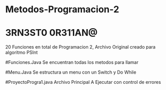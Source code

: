 # Metodos-Programacion-2
# 3RN3ST0 0R311AN@
20 Funciones en total de Programacion 2, Archivo Original creado para algoritmo PSInt

#Funciones.Java
Se encuentran todas los metodos para llamar

#Menu.Java
Se estructura un menu con un Switch y Do While

#ProyectoProgra1.java
Archivo Principal A Ejecutar con control de errores
